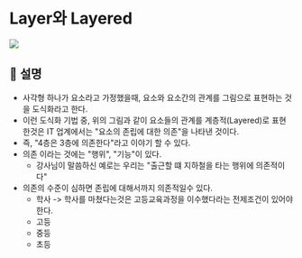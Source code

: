 # Layer와 Layered
![](https://hackmd.io/_uploads/S198wB4Y3.png)

## 🍎 설명
- 사각형 하나가 요소라고 가정했을때, 요소와 요소간의 관계를 그림으로 표현하는 것을 도식화라고 한다.
- 이런 도식화 기법 중, 위의 그림과 같이 요소들의 관계를 계층적(Layered)로 표현한것은 IT 업계에서는 "요소의 존립에 대한 의존"을 나타낸 것이다.
- 즉, "4층은 3층에 의존한다"라고 이야기 할 수 있다.
- 의존 이라는 것에는 "행위", "기능"이 있다.
    - 강사님이 말씀하신 예로는 우리는 "출근할 떄 지하철을 타는 행위에 의존적이다"
- 의존의 수준이 심하면 존립에 대해서까지 의존적일수 있다.
    - 학사 -> 학사를 마쳤다는것은 고등교육과정을 이수했다라는 전제조건이 있어야한다.
    - 고등
    - 중등
    - 초등
